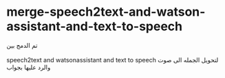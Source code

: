 # merge-speech2text-and-watson-assistant-and-text-to-speech
تم الدمج بين<br>
<br>speech2text and watsonassistant and text to speech
لتحويل الجمله الى صوت والرد عليها بجواب 
